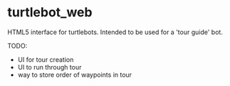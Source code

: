 turtlebot_web
=============

HTML5 interface for turtlebots.
Intended to be used for a 'tour guide' bot.

TODO:
- UI for tour creation
- UI to run through tour
- way to store order of waypoints in tour
